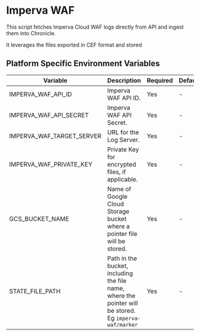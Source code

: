 # Imperva WAF 

This script fetches Imperva Cloud WAF logs directly from API and ingest them into Chronicle.

It leverages the files exported in CEF format and stored 

## Platform Specific Environment Variables

| Variable                  | Description                                                                                                                                                    | Required | Default | Secret |
| ------------------------- | -------------------------------------------------------------------------------------------------------------------------------------------------------------- | -------- | ------- | ------ |
| IMPERVA_WAF_API_ID        | Imperva WAF API ID.                                                                                                                                            | Yes      | -       | No     |
| IMPERVA_WAF_API_SECRET    | Imperva WAF API Secret.                                                                                                                                        | Yes      | -       | Yes    |
| IMPERVA_WAF_TARGET_SERVER | URL for the Log Server.                                                                                                                                        | Yes      | -       | No     |
| IMPERVA_WAF_PRIVATE_KEY   | Private Key for encrypted files, if applicable.                                                                                                                | Yes      | -       | Yes    |
| GCS_BUCKET_NAME           | Name of Google Cloud Storage bucket where a pointer file will be stored.                                                                                       | Yes      | -       | No     |
| STATE_FILE_PATH           | Path in the bucket, including the file name, where the pointer will be stored. Eg `imperva-waf/marker`                                                         | Yes      | -       | No     |
